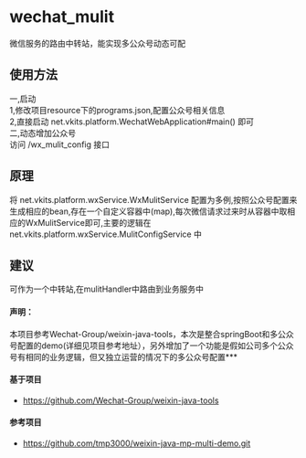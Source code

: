 # wechat_mulit
微信服务的路由中转站，能实现多公众号动态可配
## 使用方法
一,启动  
1,修改项目resource下的programs.json,配置公众号相关信息  
2,直接启动 net.vkits.platform.WechatWebApplication#main() 即可   
二,动态增加公众号    
访问 /wx_mulit_config 接口

## 原理
将 net.vkits.platform.wxService.WxMulitService 配置为多例,按照公众号配置来生成相应的bean,存在一个自定义容器中(map),每次微信请求过来时从容器中取相应的WxMulitService即可,主要的逻辑在 net.vkits.platform.wxService.MulitConfigService 中

## 建议
可作为一个中转站,在mulitHandler中路由到业务服务中

#### 声明： 
本项目参考Wechat-Group/weixin-java-tools，本次是整合springBoot和多公众号配置的demo(详细见项目参考地址），另外增加了一个功能是假如公司多个公众号有相同的业务逻辑，但又独立运营的情况下的多公众号配置***

#### 基于项目
* https://github.com/Wechat-Group/weixin-java-tools
#### 参考项目
* https://github.com/tmp3000/weixin-java-mp-multi-demo.git
